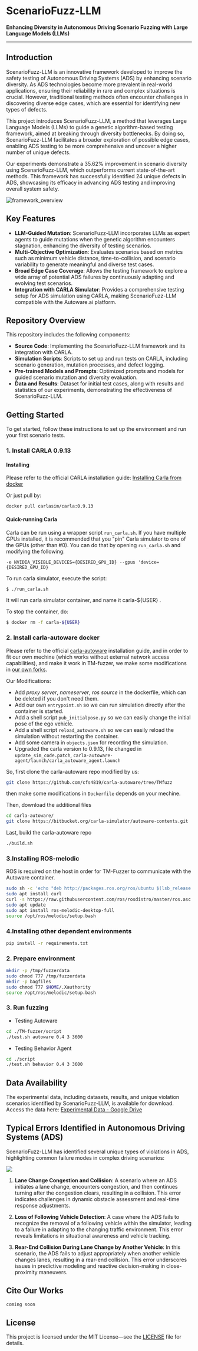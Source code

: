 # ScenarioFuzz-LLM

**Enhancing Diversity in Autonomous Driving Scenario Fuzzing with Large Language Models (LLMs)**

---

## Introduction

ScenarioFuzz-LLM is an innovative framework developed to improve the safety testing of Autonomous Driving Systems (ADS) by enhancing scenario diversity. As ADS technologies become more prevalent in real-world applications, ensuring their reliability in rare and complex situations is crucial. However, traditional testing methods often encounter challenges in discovering diverse edge cases, which are essential for identifying new types of defects.

This project introduces ScenarioFuzz-LLM, a method that leverages Large Language Models (LLMs) to guide a genetic algorithm-based testing framework, aimed at breaking through diversity bottlenecks. By doing so, ScenarioFuzz-LLM facilitates a broader exploration of possible edge cases, enabling ADS testing to be more comprehensive and uncover a higher number of unique defects.

Our experiments demonstrate a 35.62% improvement in scenario diversity using ScenarioFuzz-LLM, which outperforms current state-of-the-art methods. This framework has successfully identified 24 unique defects in ADS, showcasing its efficacy in advancing ADS testing and improving overall system safety.

![framework_overview](./images/framework.png)

## Key Features

- **LLM-Guided Mutation**: ScenarioFuzz-LLM incorporates LLMs as expert agents to guide mutations when the genetic algorithm encounters stagnation, enhancing the diversity of testing scenarios.
- **Multi-Objective Optimization**: Evaluates scenarios based on metrics such as minimum vehicle distance, time-to-collision, and scenario variability to generate meaningful and diverse test cases.
- **Broad Edge Case Coverage**: Allows the testing framework to explore a wide array of potential ADS failures by continuously adapting and evolving test scenarios.
- **Integration with CARLA Simulator**: Provides a comprehensive testing setup for ADS simulation using CARLA, making ScenarioFuzz-LLM compatible with the Autoware.ai platform.

## Repository Overview

This repository includes the following components:
- **Source Code**: Implementing the ScenarioFuzz-LLM framework and its integration with CARLA.
- **Simulation Scripts**: Scripts to set up and run tests on CARLA, including scenario generation, mutation processes, and defect logging.
- **Pre-trained Models and Prompts**: Optimized prompts and models for guided scenario mutation and diversity evaluation.
- **Data and Results**: Dataset for initial test cases, along with results and statistics of our experiments, demonstrating the effectiveness of ScenarioFuzz-LLM.

## Getting Started

To get started, follow these instructions to set up the environment and run your first scenario tests.

### 1. Install CARLA 0.9.13

#### Installing 
Please refer to the official CARLA installation guide:
[Installing Carla from docker](https://carla.readthedocs.io/en/0.9.13/download/)

Or just pull by:
```
docker pull carlasim/carla:0.9.13
```

#### Quick-running Carla
Carla can be run using a wrapper script `run_carla.sh`.
If you have multiple GPUs installed, it is recommended that
you "pin" Carla simulator to one of the GPUs (other than #0).
You can do that by opening `run_carla.sh` and modifying the following:
```
-e NVIDIA_VISIBLE_DEVICES={DESIRED_GPU_ID} --gpus 'device={DESIRED_GPU_ID}
```

To run carla simulator, execute the script:
```sh
$ ./run_carla.sh
```
It will run carla simulator container, and name it carla-${USER} .

To stop the container, do:
```sh
$ docker rm -f carla-${USER}
```

### 2. Install carla-autoware docker

Please refer to the official [carla-autoware](https://github.com/carla-simulator/carla-autoware) installation guide, and in order to fit our own mechine (which works without external network access capabilities), and make it work in TM-fuzzer, we make some modifications in [our own forks](https://github.com/cfs4819/carla-autoware/tree/TMfuzz).

Our Modifications:
- Add *proxy server*, *nameserver*, *ros source* in the dockerfile, which can be deleted if you don't need them.
- Add our own `entrypoint.sh` so we can run simulation directly after the container is started.
- Add a shell script `pub_initialpose.py` so we can easily change the initial pose of the ego vehicle.
- Add a shell script `reload_autoware.sh` so we can easily reload the simulation without restarting the container.
- Add some camera in `objects.json` for recording the simulation.
- Upgraded the carla version to 0.9.13, file changed in `update_sim_code.patch`, `carla-autoware-agent/launch/carla_autoware_agent.launch`

So, first clone the carla-autoware repo modified by us:

```sh
git clone https://github.com/cfs4819/carla-autoware/tree/TMfuzz
```
then make some modifications in `Dockerfile` depends on your mechine.

Then, download the additional files

```sh
cd carla-autoware/
git clone https://bitbucket.org/carla-simulator/autoware-contents.git
```

Last, build the carla-autoware repo

```sh
./build.sh
```

### 3.Installing ROS-melodic

ROS is required on the host in order for TM-Fuzzer to communicate with
the Autoware container.

```sh
sudo sh -c 'echo "deb http://packages.ros.org/ros/ubuntu $(lsb_release -sc) main" > /etc/apt/sources.list.d/ros-latest.list'
sudo apt install curl
curl -s https://raw.githubusercontent.com/ros/rosdistro/master/ros.asc | sudo apt-key add -
sudo apt update
sudo apt install ros-melodic-desktop-full
source /opt/ros/melodic/setup.bash
```
### 4.Installing other dependent environments

```sh
pip install -r requirements.txt
```
### 2. Prepare environment

```sh
mkdir -p /tmp/fuzzerdata
sudo chmod 777 /tmp/fuzzerdata
mkdir -p bagfiles
sudo chmod 777 $HOME/.Xauthority
source /opt/ros/melodic/setup.bash
```

### 3. Run fuzzing

* Testing Autoware
```sh
cd ./TM-fuzzer/script
./test.sh autoware 0.4 3 3600
```
* Testing Behavior Agent

```sh
cd ./script
./test.sh behavior 0.4 3 3600
```

## Data Availability

The experimental data, including datasets, results, and unique violation scenarios identified by ScenarioFuzz-LLM, is available for download. Access the data here: 
[Experimental Data - Google Drive](https://drive.google.com/file/d/179mu5w462AwPAI4bms6FHQ1WVwMmxdNy/view?usp=drive_link)

## Typical Errors Identified in Autonomous Driving Systems (ADS)

ScenarioFuzz-LLM has identified several unique types of violations in ADS, highlighting common failure modes in complex driving scenarios:

![](./images/somebugs.png)

1. **Lane Change Congestion and Collision**: A scenario where an ADS initiates a lane change, encounters congestion, and then continues turning after the congestion clears, resulting in a collision. This error indicates challenges in dynamic obstacle assessment and real-time response adjustments.

2. **Loss of Following Vehicle Detection**: A case where the ADS fails to recognize the removal of a following vehicle within the simulator, leading to a failure in adapting to the changing traffic environment. This error reveals limitations in situational awareness and vehicle tracking.

3. **Rear-End Collision During Lane Change by Another Vehicle**: In this scenario, the ADS fails to adjust appropriately when another vehicle changes lanes, resulting in a rear-end collision. This error underscores issues in predictive modeling and reactive decision-making in close-proximity maneuvers.



## Cite Our Works

```tex
coming soon
```

## License

This project is licensed under the MIT License—see the [LICENSE](LICENSE) file for details.

